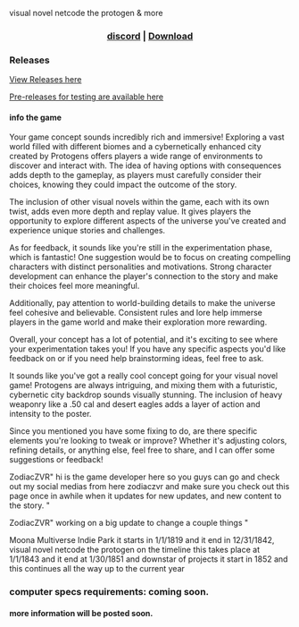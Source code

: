 visual novel netcode the protogen & more

<h3 align="center"><a href="https://discord.com/invite/qaDE3X4P7A">discord</a> | <a href="https://zodiaczvr.itch.io/visual-novel-netcode-the-protogen-and-more">Download</a></h3>

### Releases

[View Releases here](https://github.com/zodiaczvr/visual-novel-netcode-the-protogen-and-more/releases/)

[Pre-releases for testing are available here]()

#### info the game

Your game concept sounds incredibly rich and immersive! Exploring a vast world filled with different biomes and a cybernetically enhanced city created by Protogens offers players a wide range of environments to discover and interact with. The idea of having options with consequences adds depth to the gameplay, as players must carefully consider their choices, knowing they could impact the outcome of the story.

The inclusion of other visual novels within the game, each with its own twist, adds even more depth and replay value. It gives players the opportunity to explore different aspects of the universe you've created and experience unique stories and challenges.

As for feedback, it sounds like you're still in the experimentation phase, which is fantastic! One suggestion would be to focus on creating compelling characters with distinct personalities and motivations. Strong character development can enhance the player's connection to the story and make their choices feel more meaningful.

Additionally, pay attention to world-building details to make the universe feel cohesive and believable. Consistent rules and lore help immerse players in the game world and make their exploration more rewarding.

Overall, your concept has a lot of potential, and it's exciting to see where your experimentation takes you! If you have any specific aspects you'd like feedback on or if you need help brainstorming ideas, feel free to ask.

It sounds like you've got a really cool concept going for your visual novel game! Protogens are always intriguing, and mixing them with a futuristic, cybernetic city backdrop sounds visually stunning. The inclusion of heavy weaponry like a .50 cal and desert eagles adds a layer of action and intensity to the poster.

Since you mentioned you have some fixing to do, are there specific elements you're looking to tweak or improve? Whether it's adjusting colors, refining details, or anything else, feel free to share, and I can offer some suggestions or feedback!


ZodiacZVR" hi is the game developer here so you guys can go and check out my social medias from here zodiaczvr and make sure you check out this page once in awhile when it updates for new updates, and new content to the story. "

ZodiacZVR" working on a big update to change a couple things "

Moona Multiverse Indie Park it starts in 1/1/1819 and it end in 12/31/1842, visual novel netcode the protogen on the timeline this takes place at 1/1/1843 and it end at 1/30/1851 and downstar of projects it start in 1852 and this continues all the way up to the current year

### computer specs requirements: coming soon.



#### more information will be posted soon.
